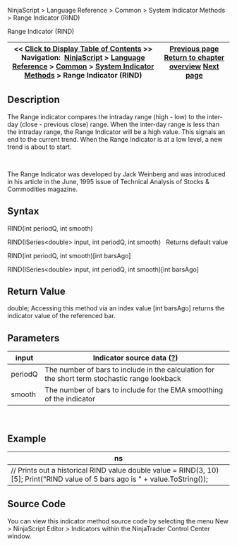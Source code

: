 ﻿
NinjaScript \> Language Reference \> Common \> System Indicator Methods \> Range Indicator (RIND)

Range Indicator (RIND)

| \<\< [Click to Display Table of Contents](range_indicator_rind.md) \>\> **Navigation:**     [NinjaScript](ninjascript.md) \> [Language Reference](language_reference_wip.md) \> [Common](common.md) \> [System Indicator Methods](indicators.md) \> Range Indicator (RIND) | [Previous page](range.md) [Return to chapter overview](indicators.md) [Next page](rate_of_change_roc.md) |
| --- | --- |
## Description
The Range indicator compares the intraday range (high \- low) to the inter\-day (close \- previous close) range. When the inter\-day range is less than the intraday range, the Range Indicator will be a high value. This signals an end to the current trend. When the Range Indicator is at a low level, a new trend is about to start.   

   

The Range Indicator was developed by Jack Weinberg and was introduced in his article in the June, 1995 issue of Technical Analysis of Stocks \& Commodities magazine.

## Syntax
RIND(int periodQ, int smooth)  

RIND(ISeries\<double\> input, int periodQ, int smooth)
 
Returns default value  

RIND(int periodQ, int smooth)\[int barsAgo]  

RIND(ISeries\<double\> input, int periodQ, int smooth)\[int barsAgo]

## Return Value
double; Accessing this method via an index value \[int barsAgo] returns the indicator value of the referenced bar.

## Parameters

| input | Indicator source data ([?](valid_input_data_for_indicator.md)) |
| --- | --- |
| periodQ | The number of bars to include in the calculation for the short term stochastic range lookback |
| smooth | The number of bars to include for the EMA smoothing of the indicator |
 
## 
## Example

| ns |
| --- |
| // Prints out a historical RIND value double value \= RIND(3, 10)\[5]; Print("RIND value of 5 bars ago is " \+ value.ToString()); |

## Source Code
You can view this indicator method source code by selecting the menu New \> NinjaScript Editor \> Indicators within the NinjaTrader Control Center window.
